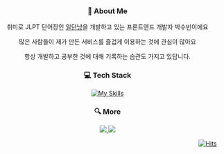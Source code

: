 <div align=center>

###  🤭 About Me
취미로 JLPT 단어장인 [일단냥](https://ajar-feather-99d.notion.site/06ddbca4875e4379a535b772eabb0e1b)을 개발하고 있는 프론트엔드 개발자 박수빈이에요

많은 사람들이 제가 만든 서비스를 즐겁게 이용하는 것에 관심이 많아요

항상 개발하고 공부한 것에 대해 기록하는 습관도 가지고 있답니다.



###  💻 Tech Stack

[![My Skills](https://skillicons.dev/icons?i=js,ts,react,nextjs,firebase)](https://skillicons.dev)
  
###  🔍 More
 
<a href="https://clear-index-f4b.notion.site/8440e979948f42d092389024cf41e33d" target="_blank"><img src="https://img.shields.io/badge/Portfolio-7d5fff?style=for-the-badge&logo=Notion&logoColor=white"/>
<a href="https://velog.io/@psb7391/" target="_blank"><img src="https://img.shields.io/badge/Blog-32ff7e?style=for-the-badge&logo=Apache&logoColor=black"/>
        

</div>
<div align=right>

[![Hits](https://hits.seeyoufarm.com/api/count/incr/badge.svg?url=https%3A%2F%2Fgithub.com%2FSiby1lA&count_bg=%2379C83D&title_bg=%23555555&icon=&icon_color=%23E7E7E7&title=hits&edge_flat=false)](https://hits.seeyoufarm.com)

</div>
